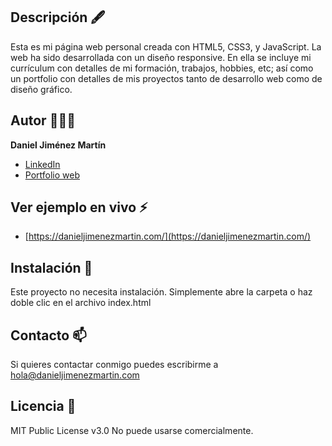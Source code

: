 ## Descripción 🖋

Esta es mi página web personal creada con HTML5, CSS3, y JavaScript. La web ha sido desarrollada con un diseño responsive. En ella se incluye mi currículum con detalles de mi formación, trabajos, hobbies, etc; así como un portfolio con detalles de mis proyectos tanto de desarrollo web como de diseño gráfico.

## Autor 👨🏽‍💻
**Daniel Jiménez Martín**

* [LinkedIn](https://www.linkedin.com/in/dany-jimenez/)
* [Portfolio web](https://www.danyjimenez.com)

## Ver ejemplo en vivo ⚡
- [https://danieljimenezmartin.com/](https://danieljimenezmartin.com/)

## Instalación 🎯
Este proyecto no necesita instalación. Simplemente abre la carpeta o haz doble clic en el archivo index.html

## Contacto 📫
Si quieres contactar conmigo puedes escribirme a hola@danieljimenezmartin.com

## Licencia 📝
MIT Public License v3.0
No puede usarse comercialmente.
